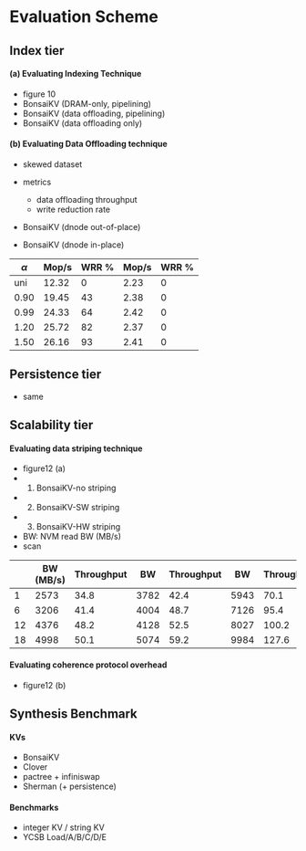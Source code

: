 # Evaluation Scheme

## Index tier

####    (a) Evaluating Indexing Technique

+ figure 10
+ BonsaiKV (DRAM-only, pipelining)
+ BonsaiKV (data offloading, pipelining)
+ BonsaiKV (data offloading only)

#### (b) Evaluating Data Offloading technique

+ skewed dataset
+ metrics
  + data offloading throughput
  + write reduction rate

+ BonsaiKV (dnode out-of-place)
+ BonsaiKV (dnode in-place)

| $\alpha$ | Mop/s | WRR % | Mop/s | WRR % |
| -------- | ----- | ----- | ----- | ----- |
| uni      | 12.32 | 0     | 2.23  | 0     |
| 0.90     | 19.45 | 43    | 2.38  | 0     |
| 0.99     | 24.33 | 64    | 2.42  | 0     |
| 1.20     | 25.72 | 82    | 2.37  | 0     |
| 1.50     | 26.16 | 93    | 2.41  | 0     |

## Persistence tier

+ same

## Scalability tier

#### Evaluating data striping technique

+ figure12 (a)
+ 1. BonsaiKV-no striping
+ 2. BonsaiKV-SW striping
+ 3. BonsaiKV-HW striping
+ BW: NVM read BW (MB/s)
+ scan

|      | BW (MB/s) | Throughput | BW   | Throughput | BW   | Throughput |
| ---- | --------- | ---------- | ---- | ---------- | ---- | ---------- |
| 1    | 2573      | 34.8       | 3782 | 42.4       | 5943 | 70.1       |
| 6    | 3206      | 41.4       | 4004 | 48.7       | 7126 | 95.4       |
| 12   | 4376      | 48.2       | 4128 | 52.5       | 8027 | 100.2      |
| 18   | 4998      | 50.1       | 5074 | 59.2       | 9984 | 127.6      |

#### Evaluating coherence protocol overhead

+ figure12 (b)



## Synthesis Benchmark

#### KVs

+ BonsaiKV
+ Clover
+ pactree + infiniswap
+ Sherman (+ persistence)

#### Benchmarks

+ integer KV / string KV
+ YCSB Load/A/B/C/D/E

